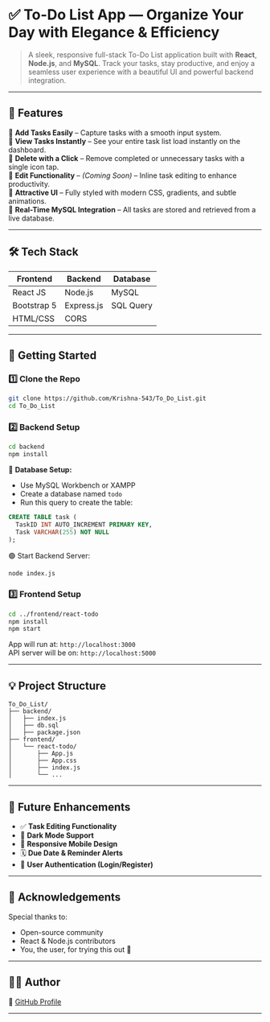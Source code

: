 # ✅ To-Do List App — Organize Your Day with Elegance & Efficiency

> A sleek, responsive full-stack To-Do List application built with **React**, **Node.js**, and **MySQL**. Track your tasks, stay productive, and enjoy a seamless user experience with a beautiful UI and powerful backend integration.

---

## 🌟 Features

🔸 **Add Tasks Easily** – Capture tasks with a smooth input system.  
🔸 **View Tasks Instantly** – See your entire task list load instantly on the dashboard.  
🔸 **Delete with a Click** – Remove completed or unnecessary tasks with a single icon tap.  
🔸 **Edit Functionality** – *(Coming Soon)* – Inline task editing to enhance productivity.  
🔸 **Attractive UI** – Fully styled with modern CSS, gradients, and subtle animations.  
🔸 **Real-Time MySQL Integration** – All tasks are stored and retrieved from a live database.

---

## 🛠️ Tech Stack

| Frontend     | Backend     | Database   |
|--------------|-------------|------------|
| React JS     | Node.js     | MySQL      |
| Bootstrap 5  | Express.js  | SQL Query  |
| HTML/CSS     | CORS        |            |

---


## 🚀 Getting Started

### 1️⃣ Clone the Repo

```bash
git clone https://github.com/Krishna-543/To_Do_List.git
cd To_Do_List
```

### 2️⃣ Backend Setup

```bash
cd backend
npm install
```

🔌 **Database Setup:**
- Use MySQL Workbench or XAMPP
- Create a database named `todo`
- Run this query to create the table:

```sql
CREATE TABLE task (
  TaskID INT AUTO_INCREMENT PRIMARY KEY,
  Task VARCHAR(255) NOT NULL
);
```

🟢 Start Backend Server:

```bash
node index.js
```

### 3️⃣ Frontend Setup

```bash
cd ../frontend/react-todo
npm install
npm start
```

App will run at: `http://localhost:3000`  
API server will be on: `http://localhost:5000`

---

## 💡 Project Structure

```
To_Do_List/
├── backend/
│   ├── index.js
│   ├── db.sql
│   ├── package.json
├── frontend/
│   └── react-todo/
│       ├── App.js
│       ├── App.css
│       ├── index.js
│       └── ...
```

---

## 🎯 Future Enhancements

- ✅ **Task Editing Functionality**
- 🎨 **Dark Mode Support**
- 📱 **Responsive Mobile Design**
- 🗓️ **Due Date & Reminder Alerts**
- 🧠 **User Authentication (Login/Register)**

---

## 🙌 Acknowledgements

Special thanks to:
- Open-source community
- React & Node.js contributors
- You, the user, for trying this out 💖

---

## 🧑‍💻 Author
🔗 [GitHub Profile](https://github.com/Krishna-543)

---

